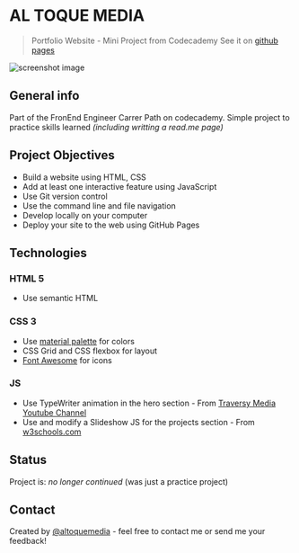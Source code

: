 # AL TOQUE MEDIA

> Portfolio Website - Mini Project from Codecademy
> See it on [github pages](https://nicoviallet.github.io/altoquemedia/)

![screenshot image](https://res.cloudinary.com/altoque/image/upload/v1613658040/Screenshot-altoquemedia-project_rbsthi.png)

## General info

Part of the FronEnd Engineer Carrer Path on codecademy. Simple project to practice skills learned _(including writting a read.me page)_

## Project Objectives

- Build a website using HTML, CSS
- Add at least one interactive feature using JavaScript
- Use Git version control
- Use the command line and file navigation
- Develop locally on your computer
- Deploy your site to the web using GitHub Pages

## Technologies

### HTML 5

- Use semantic HTML

### CSS 3

- Use [material palette](https://www.materialpalette.com/cyan/lime) for colors
- CSS Grid and CSS flexbox for layout
- [Font Awesome](https://fontawesome.com/) for icons

### JS

- Use TypeWriter animation in the hero section - From [Traversy Media Youtube Channel](https://www.youtube.com/watch?v=POX3dT-pB4E)
- Use and modify a Slideshow JS for the projects section - From [w3schools.com](https://www.w3schools.com/howto/howto_js_slideshow.asp)

## Status

Project is: _no longer continued_ (was just a practice project)

## Contact

Created by [@altoquemedia](https://twitter.com/altoquemedia) - feel free to contact me or send me your feedback!
